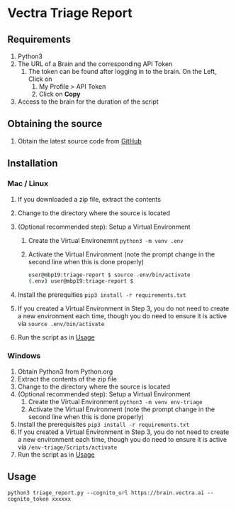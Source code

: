 # Vectra Triage Report

## Requirements

1. Python3
2. The URL of a Brain and the corresponding API Token
    1. The token can be found after logging in to the brain. On the Left, Click on
        1. My Profile > API Token
        2. Click on **Copy**
3. Access to the brain for the duration of the script

## Obtaining the source

1. Obtain the latest source code from
    [GitHub](https://github.com/vectranetworks/triage-report)

## Installation

### Mac / Linux

1. If you downloaded a zip file, extract the contents
2. Change to the directory where the source is located
3. (Optional recommended step): Setup a Virtual Environment
    1. Create the Virtual Environemnt `python3 -m venv .env`
    2. Activate the Virtual Environment (note the prompt change in the second line
    when this is done properly)

        ```bash
        user@mbp19:triage-report $ source .env/bin/activate
        (.env) user@mbp19:triage-report $
        ```

4. Install the prerequities `pip3 install -r requirements.txt`
5. If you created a Virtual Environment in Step 3, you do not need to create
    a new environment each time, though you do need to ensure it is active via
    `source .env/bin/activate`
6. Run the script as in [Usage](#Usage)

### Windows

1. Obtain Python3 from Python.org
2. Extract the contents of the zip file
3. Change to the directory where the source is located
4. (Optional recommended step): Setup a Virtual Environment
    1. Create the Virtual Environment `python3 -m venv env-triage`
    2. Activate the Virtual Environment (note the prompt change in the second
    line when this is done properly)
5. Install the prerequisites `pip3 install -r requirements.txt`
6. If you created a Virtual Environment in Step 3, you do not need to create a
    new environment each time, though you do need to ensure it is active via
    `/env-triage/Scripts/activate`
7. Run the script as in [Usage](#Usage)

## Usage

```shell
python3 triage_report.py --cognito_url https://brain.vectra.ai --cognito_token xxxxxx
```
